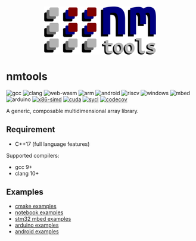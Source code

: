 <p align="center">
  <img width="300" src="docs/nmtools.png">
</p>

# nmtools
![gcc](https://github.com/alifahrri/nmtools/workflows/gcc/badge.svg) ![clang](https://github.com/alifahrri/nmtools/workflows/clang/badge.svg) ![web-wasm](https://github.com/alifahrri/nmtools/workflows/web-wasm/badge.svg) ![arm](https://github.com/alifahrri/nmtools/workflows/arm/badge.svg) ![android](https://github.com/alifahrri/nmtools/workflows/android/badge.svg) ![riscv](https://github.com/alifahrri/nmtools/workflows/riscv/badge.svg) ![windows](https://github.com/alifahrri/nmtools/workflows/windows-mingw/badge.svg) ![mbed](https://github.com/alifahrri/nmtools/workflows/mbed-platformio/badge.svg) ![arduino](https://github.com/alifahrri/nmtools/workflows/arduino-platformio/badge.svg) [![x86-simd](https://github.com/alifahrri/nmtools/actions/workflows/x86-simd.yml/badge.svg)](https://github.com/alifahrri/nmtools/actions/workflows/x86-simd.yml) [![cuda](https://github.com/alifahrri/nmtools/actions/workflows/cuda.yml/badge.svg)](https://github.com/alifahrri/nmtools/actions/workflows/cuda.yml) [![sycl](https://github.com/alifahrri/nmtools/actions/workflows/sycl.yml/badge.svg)](https://github.com/alifahrri/nmtools/actions/workflows/sycl.yml) [![codecov](https://codecov.io/gh/alifahrri/nmtools/branch/master/graph/badge.svg)](https://codecov.io/gh/alifahrri/nmtools)

A generic, composable multidimensional array library.

## Requirement
- C++17 (full language features)

Supported compilers:
- gcc 9+
- clang 10+

## Examples
- [cmake examples](examples/nmtools/array/README.md)
- [notebook examples](examples/notebooks)
- [stm32 mbed examples](examples/mbed)
- [arduino examples](examples/arduino)
- [android examples](examples/android)
